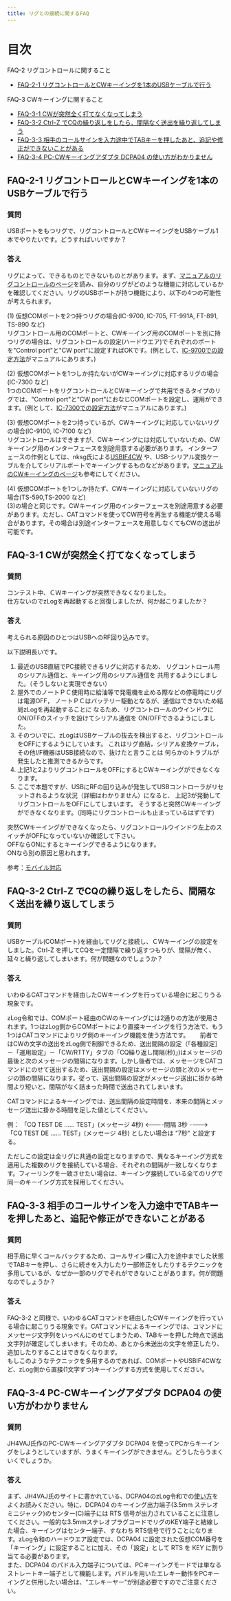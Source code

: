 ```yaml
---
title: リグとの接続に関するFAQ
---
```


# 目次

FAQ-2 リグコントロールに関すること

* [FAQ-2-1 リグコントロールとCWキーイングを1本のUSBケーブルで行う](#faq-2-1-リグコントロールとcwキーイングを1本のusbケーブルで行う)

FAQ-3 CWキーイングに関すること
  
* [FAQ-3-1 CWが突然全く打てなくなってしまう](#faq-3-1-cwが突然全く打てなくなってしまう)
* [FAQ-3-2 Ctrl-Z でCQの繰り返しをしたら、間隔なく送出を繰り返してしまう](#faq-3-2-ctrl-z-%E3%81%A7cq%E3%81%AE%E7%B9%B0%E3%82%8A%E8%BF%94%E3%81%97%E3%82%92%E3%81%97%E3%81%9F%E3%82%89%E9%96%93%E9%9A%94%E3%81%AA%E3%81%8F%E9%80%81%E5%87%BA%E3%82%92%E7%B9%B0%E3%82%8A%E8%BF%94%E3%81%97%E3%81%A6%E3%81%97%E3%81%BE%E3%81%86)
* [FAQ-3-3 相手のコールサインを入力途中でTABキーを押したあと、追記や修正ができないことがある](#faq-3-3-%E7%9B%B8%E6%89%8B%E3%81%AE%E3%82%B3%E3%83%BC%E3%83%AB%E3%82%B5%E3%82%A4%E3%83%B3%E3%82%92%E5%85%A5%E5%8A%9B%E9%80%94%E4%B8%AD%E3%81%A7tab%E3%82%AD%E3%83%BC%E3%82%92%E6%8A%BC%E3%81%97%E3%81%9F%E3%81%82%E3%81%A8%E8%BF%BD%E8%A8%98%E3%82%84%E4%BF%AE%E6%AD%A3%E3%81%8C%E3%81%A7%E3%81%8D%E3%81%AA%E3%81%84%E3%81%93%E3%81%A8%E3%81%8C%E3%81%82%E3%82%8B)
* [FAQ-3-4 PC-CWキーイングアダプタ DCPA04 の使い方がわかりません](#faq-3-4-pc-cw%E3%82%AD%E3%83%BC%E3%82%A4%E3%83%B3%E3%82%B0%E3%82%A2%E3%83%80%E3%83%97%E3%82%BF-dcpa04-%E3%81%AE%E4%BD%BF%E3%81%84%E6%96%B9%E3%81%8C%E3%82%8F%E3%81%8B%E3%82%8A%E3%81%BE%E3%81%9B%E3%82%93)

  
## FAQ-2-1 リグコントロールとCWキーイングを1本のUSBケーブルで行う

### 質問

USBポートをもつリグで、リグコントロールとCWキーイングをUSBケーブル1本でやりたいです。どうすればいいですか？

### 答え

リグによって、できるものとできないものとがあります。まず、[マニュアルのリグコントロールのページ](https://use.zlog.org/manual/%E3%83%AA%E3%82%B0%E3%82%B3%E3%83%B3%E3%83%88%E3%83%AD%E3%83%BC%E3%83%AB)を読み、自分のリグがどのような機能に対応しているかを確認してください。リグのUSBポートが持つ機能により、以下の4つの可能性が考えられます。

(1) 仮想COMポートを2つ持つリグの場合(IC-9700, IC-705, FT-991A, FT-891, TS-890 など)  
リグコントロール用のCOMポートと、CWキーイング用のCOMポートを別に持つリグの場合は、リグコントロールの設定(ハードウエア)でそれぞれのポートを"Control port"と"CW port"に設定すればOKです。(例として、[IC-9700での設定方法](https://use.zlog.org/manual/ic9700.html)がマニュアルにあります。)

(2) 仮想COMポートを1つしか持たないがCWキーイングに対応するリグの場合(IC-7300 など)  
1つのCOMポートをリグコントロールとCWキーイングで共用できるタイプのリグでは、"Control port"と"CW port"におなじCOMポートを設定し、運用ができます。(例として、[IC-7300での設定方法](https://use.zlog.org/manual/ic7300.html)がマニュアルにあります。)

(3) 仮想COMポートを2つ持っているが、CWキーイングに対応していないリグの場合(IC-9100, IC-7100 など)  
リグコントロールはできますが、CWキーイングには対応していないため、CWキーイング用のインターフェースを別途用意する必要があります。
インターフェースの作例としては、nksg氏による[USBIF4CW](https://nksg.net/gadget/) や、USB-シリアル変換ケーブルを介してシリアルポートでキーイングするものなどがあります。[マニュアルのCWキーイングのページ](https://use.zlog.org/manual/CW%E3%82%AD%E3%83%BC%E3%82%A4%E3%83%B3%E3%82%B0)も参考にしてください。

(4) 仮想COMポートを1つしか持たず、CWキーイングに対応していないリグの場合(TS-590,TS-2000 など)  
(3)の場合と同じです。CWキーイング用のインターフェースを別途用意する必要があります。ただし、CATコマンドを使ってCW符号を再生する機能が使える場合があります。その場合は別途インターフェースを用意しなくてもCWの送出が可能です。

  
## FAQ-3-1 CWが突然全く打てなくなってしまう

### 質問

コンテスト中、ＣＷキーイングが突然できなくなりました。  
仕方ないのでzLogを再起動すると回復しましたが、何か起こりましたか？  

### 答え

考えられる原因のひとつはUSBへのRF回り込みです。  

以下説明長いです。  
1. 最近のUSB直結でPC接続できるリグに対応するため、
   リグコントロール用のシリアル通信と、キーイング用のシリアル通信を
   共用するようにしました。（そうしないと実現できない）
2. 屋外でのノートＰＣ使用時に給油等で発電機を止める際などの停電時にリグは電源OFF，
   ノートＰＣはバッテリー駆動となるが、通信はできないため結局zLogを再起動することに
   なるため、リグコントロールのウインドウにON/OFFのスイッチを設けてシリアル通信を
   ON/OFFできるようにしました。
3. そのついでに、zLogはUSBケーブルの抜去を検出すると、リグコントロールをOFFにするようにしています。
   これはリグ直結，シリアル変換ケーブル，その他I/F機器はUSB接続なので、抜けたと言うことは
   何らかのトラブルが発生したと推測できるからです。
4. 上記1と2よりリグコントロールをOFFにするとCWキーイングができなくなります。
5. ここで本題ですが、USBにRFの回り込みが発生してUSBコントローラがリセットされるような状況（詳細はわかりません）になると、
   上記3が発動してリグコントロールをOFFにしてしまいます。
   そうすると突然CWキーイングができなくなります。（同時にリグコントロールも止まっているはずです）
  
突然CWキーイングができなくなったら、リグコントロールウインドウ左上のスイッチがOFFになっていないか確認して下さい。  
OFFならONにするとキーイングできるようになります。  
ONなら別の原因と思われます。  
  
参考：[モバイル対応](https://use.zlog.org/manual/%E3%83%AA%E3%82%B0%E3%82%B3%E3%83%B3%E3%83%88%E3%83%AD%E3%83%BC%E3%83%AB#%E3%83%A2%E3%83%90%E3%82%A4%E3%83%AB%E5%AF%BE%E5%BF%9C2850)


## FAQ-3-2 Ctrl-Z でCQの繰り返しをしたら、間隔なく送出を繰り返してしまう

### 質問

USBケーブル(COMポート)を経由してリグと接続し、ＣＷキーイングの設定をしました。Ctrl-Z を押してCQを一定間隔で繰り返すつもりが、間隔が無く、延々と繰り返してしまいます。何が問題なのでしょうか？  

### 答え

いわゆるCATコマンドを経由したCWキーイングを行っている場合に起こりうる現象です。  

zLog令和では、COMポート経由のCWのキーイングには2通りの方法が使用されます。1つはzLog側からCOMポートにより直接キーイングを行う方法で、もう1つはCATコマンドによりリグ側のキーイング機能を使う方法です。　　
前者ではCWの文字の送出をzLog側で制御できるため、送出間隔の設定（「各種設定］－「運用設定」－「CW/RTTY」タブの「CQ繰り返し間隔(秒)」)はメッセージの最後と次のメッセージの間隔になります。しかし後者では、メッセージをCATコマンドにのせて送出するため、送出間隔の設定はメッセージの頭と次のメッセージの頭の間隔になります。従って、送出間隔の設定がメッセージ送出に掛かる時間より短いと、間隔がなく詰まった時間で送出されてしまいます。　　

CATコマンドによるキーイングでは、送出間隔の設定時間を、本来の間隔とメッセージ送出に掛かる時間を足した値としてください。   

例： 「CQ TEST DE ...... TEST」(メッセージ 4秒) <----間隔 3秒 ----> 「CQ TEST DE ...... TEST」(メッセージ 4秒) としたい場合は "7秒" と設定する。   

ただしこの設定は全リグに共通の設定となりますので、異なるキーイング方式を適用した複数のリグを接続している場合、それぞれの間隔が一致しなくなります。フィーリングを一致させたい場合は、キーイング接続している全てのリグで同一のキーイング方式を採用してください。

## FAQ-3-3 相手のコールサインを入力途中でTABキーを押したあと、追記や修正ができないことがある

### 質問

相手局に早くコールバックするため、コールサイン欄に入力を途中までした状態でTABキーを押し、さらに続きを入力したり一部修正をしたりするテクニックを多用しているが、なぜか一部のリグでそれができないことがあります。何が問題なのでしょうか？  

### 答え

FAQ-3-2 と同様で、いわゆるCATコマンドを経由したCWキーイングを行っている場合に起こりうる現象です。CATコマンドによるキーイングでは、コマンドにメッセージ文字列をいっぺんにのせてしまうため、TABキーを押した時点で送出文字列が確定してしまいます。そのため、あとから未送出の文字を修正したり、追加したりすることはできなくなります。  
もしこのようなテクニックを多用するのであれば、COMポートやUSBIF4CWなど、zLog側から直接(1文字ずつ)キーイングする方式を使用してください。  

## FAQ-3-4 PC-CWキーイングアダプタ DCPA04 の使い方がわかりません

### 質問

JH4VAJ氏作のPC-CWキーイングアダプタ DCPA04 を使ってPCからキーイングをしようとしていますが、うまくキーイングができません。どうしたらうまくいくでしょうか。  

### 答え

まず、JH4VAJ氏のサイトに書かれている、DCPA04のzLog令和での[使い方](https://www.jh4vaj.com/dcpa04)をよくお読みください。特に、DCPA04 のキーイング出力端子(3.5mm ステレオミニジャック)のセンター(C)端子には RTS 信号が出力されていることに注意してください。一般的な3.5mmステレオプラグコードでリグのKEY端子と結線した場合、キーイングはセンター端子、すなわち RTS信号で行うことになります。zLog令和のハードウエア設定では、DCPA04 に設定された仮想COM番号を「キーイング」に設定することに加え、その「設定」として RTS を KEY に割り当てる必要があります。  
また、DCPA04 のパドル入力端子については、PCキーイングモードでは単なるストレートキー端子として機能します。パドルを用いたエレキー動作をPCキーイングと併用したい場合は、"エレキーヤー"が別途必要ですのでご注意ください。
